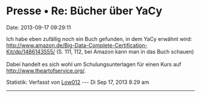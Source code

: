 Presse • Re: Bücher über YaCy
=============================

Date: 2013-09-17 09:29:11

Ich habe eben zufällig noch ein Buch gefunden, in dem YaCy erwähnt wird:
<http://www.amazon.de/Big-Data-Complete-Certification-Kit/dp/1486143555/>
(S. 111, 112, bei Amazon kann man in das Buch schauen)\
\
Dabei handelt es sich wohl um Schulungsunterlagen für einen Kurs auf
<http://www.theartofservice.org/>.

Statistik: Verfasst von
[Low012](http://forum.yacy-websuche.de/memberlist.php?mode=viewprofile&u=62)
--- Di Sep 17, 2013 8:29 am

------------------------------------------------------------------------
